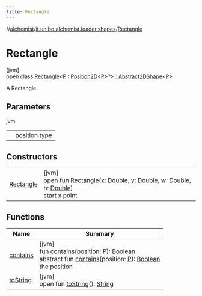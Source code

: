 ```yaml
---
title: Rectangle
---
```

//[alchemist](../../../index.html)/[it.unibo.alchemist.loader.shapes](../index.html)/[Rectangle](index.html)



# Rectangle



[jvm]\
open class [Rectangle](index.html)<[P](index.html) : [Position2D](../../it.unibo.alchemist.model.interfaces/-position2-d/index.html)<[P](../../it.unibo.alchemist.loader.deployments/-circle/index.html)>?> : [Abstract2DShape](../-abstract2-d-shape/index.html)<[P](../../it.unibo.alchemist.loader.deployments/-circle/index.html)> 

A Rectangle.



## Parameters


jvm

| | |
|---|---|
| <P> | position type |



## Constructors


| | |
|---|---|
| [Rectangle](-rectangle.html) | [jvm]<br>open fun [Rectangle](-rectangle.html)(x: [Double](https://kotlinlang.org/api/latest/jvm/stdlib/kotlin/-double/index.html), y: [Double](https://kotlinlang.org/api/latest/jvm/stdlib/kotlin/-double/index.html), w: [Double](https://kotlinlang.org/api/latest/jvm/stdlib/kotlin/-double/index.html), h: [Double](https://kotlinlang.org/api/latest/jvm/stdlib/kotlin/-double/index.html))<br>start x point |


## Functions


| Name | Summary |
|---|---|
| [contains](../-abstract2-d-shape/contains.html) | [jvm]<br>fun [contains](../-abstract2-d-shape/contains.html)(position: [P](../../it.unibo.alchemist.loader.deployments/-circle/index.html)): [Boolean](https://kotlinlang.org/api/latest/jvm/stdlib/kotlin/-boolean/index.html)<br>abstract fun [contains](../-shape/contains.html)(position: [P](../../it.unibo.alchemist.loader.deployments/-circle/index.html)): [Boolean](https://kotlinlang.org/api/latest/jvm/stdlib/kotlin/-boolean/index.html)<br>the position |
| [toString](../-abstract2-d-shape/to-string.html) | [jvm]<br>open fun [toString](../-abstract2-d-shape/to-string.html)(): [String](https://docs.oracle.com/javase/8/docs/api/java/lang/String.html) |

